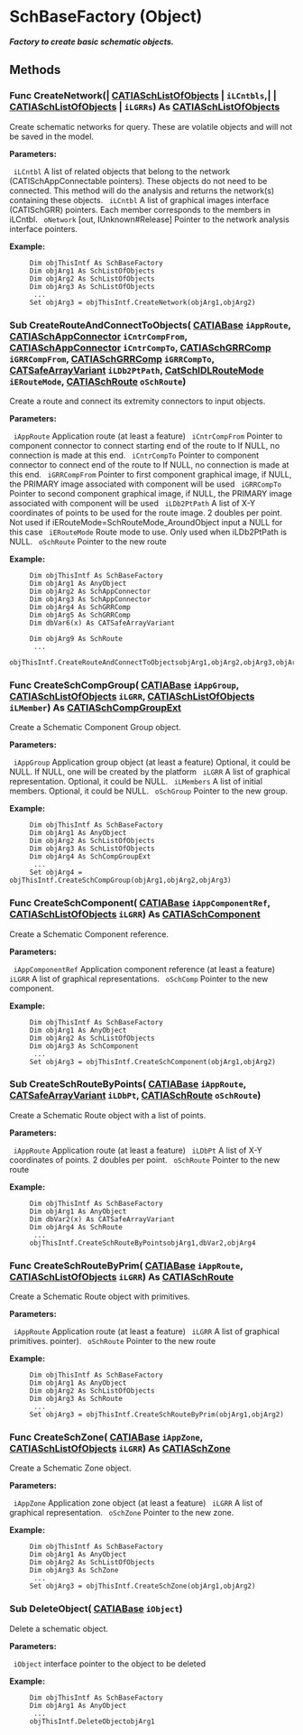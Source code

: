 # SchBaseFactory (Object)

**_Factory to create basic schematic objects._**

## Methods

### Func **CreateNetwork**(| [CATIASchListOfObjects](../CATSchPlatformInterfaces/interface_SchListOfObjects_53274.md) | `iLCntbls`,| | [CATIASchListOfObjects](../CATSchPlatformInterfaces/interface_SchListOfObjects_53274.md) | `iLGRRs`) As [CATIASchListOfObjects](../CATSchPlatformInterfaces/interface_SchListOfObjects_53274.md)

   Create schematic networks for query. These are volatile objects and will not be saved in the model.

**Parameters:**

` iLCntbl`      A list of related objects that belong to the network (CATISchAppConnectable pointers). These objects do not need to be connected. This method will do the analysis and returns the network(s) containing these objects.
` iLCntbl`      A list of graphical images interface (CATISchGRR) pointers. Each member corresponds to the members in iLCntbl.
` oNetwork`      [out, IUnknown#Release] Pointer to the network analysis interface pointers.

**Example:**

```VBScript
     Dim objThisIntf As SchBaseFactory
     Dim objArg1 As SchListOfObjects
     Dim objArg2 As SchListOfObjects
     Dim objArg3 As SchListOfObjects
      ...
     Set objArg3 = objThisIntf.CreateNetwork(objArg1,objArg2)

```

### Sub **CreateRouteAndConnectToObjects**( [CATIABase](../System/interface_AnyObject_17321.md)  `iAppRoute`,  [CATIASchAppConnector](../CATSchPlatformInterfaces/interface_SchAppConnector_47916.md)  `iCntrCompFrom`,  [CATIASchAppConnector](../CATSchPlatformInterfaces/interface_SchAppConnector_47916.md)  `iCntrCompTo`,  [CATIASchGRRComp](../CATSchPlatformInterfaces/interface_SchGRRComp_19674.md)  `iGRRCompFrom`,  [CATIASchGRRComp](../CATSchPlatformInterfaces/interface_SchGRRComp_19674.md)  `iGRRCompTo`,  [CATSafeArrayVariant](../System/typedef_CATSafeArrayVariant_73843.md)  `iLDb2PtPath`,  [CatSchIDLRouteMode](../CATSchPlatformInterfaces/enum_CatSchIDLRouteMode_63812.md)  `iERouteMode`,  [CATIASchRoute](../CATSchPlatformInterfaces/interface_SchRoute_14100.md)  `oSchRoute`)

   Create a route and connect its extremity connectors to input objects.

**Parameters:**

` iAppRoute`      Application route (at least a feature)
` iCntrCompFrom`      Pointer to component connector to connect starting end of the route to If NULL, no connection is made at this end.
` iCntrCompTo`      Pointer to component connector to connect end of the route to If NULL, no connection is made at this end.
` iGRRCompFrom`      Pointer to first component graphical image, if NULL, the PRIMARY image associated with component will be used
` iGRRCompTo`      Pointer to second component graphical image, if NULL, the PRIMARY image associated with component will be used
` iLDb2PtPath`      A list of X-Y coordinates of points to be used for the route image. 2 doubles per point. Not used if iERouteMode=SchRouteMode_AroundObject input a NULL for this case
` iERouteMode`      Route mode to use. Only used when iLDb2PtPath is NULL.
` oSchRoute`      Pointer to the new route

**Example:**

```VBScript
     Dim objThisIntf As SchBaseFactory
     Dim objArg1 As AnyObject
     Dim objArg2 As SchAppConnector
     Dim objArg3 As SchAppConnector
     Dim objArg4 As SchGRRComp
     Dim objArg5 As SchGRRComp
     Dim dbVar6(x) As CATSafeArrayVariant

     Dim objArg9 As SchRoute
      ...
     objThisIntf.CreateRouteAndConnectToObjectsobjArg1,objArg2,objArg3,objArg4,objArg5,dbVar6,CatSchIDLRouteMode_Enum,objArg9

```

### Func **CreateSchCompGroup**( [CATIABase](../System/interface_AnyObject_17321.md)  `iAppGroup`,  [CATIASchListOfObjects](../CATSchPlatformInterfaces/interface_SchListOfObjects_53274.md)  `iLGRR`,  [CATIASchListOfObjects](../CATSchPlatformInterfaces/interface_SchListOfObjects_53274.md)  `iLMember`) As [CATIASchCompGroupExt](../CATSchPlatformInterfaces/interface_SchCompGroupExt_47737.md)

   Create a Schematic Component Group object.

**Parameters:**

` iAppGroup`      Application group object (at least a feature) Optional, it could be NULL. If NULL, one will be created by the platform
` iLGRR`      A list of graphical representation. Optional, it could be NULL.
` iLMembers`      A list of initial members. Optional, it could be NULL.
` oSchGroup`      Pointer to the new group.

**Example:**

```VBScript
     Dim objThisIntf As SchBaseFactory
     Dim objArg1 As AnyObject
     Dim objArg2 As SchListOfObjects
     Dim objArg3 As SchListOfObjects
     Dim objArg4 As SchCompGroupExt
      ...
     Set objArg4 = objThisIntf.CreateSchCompGroup(objArg1,objArg2,objArg3)

```

### Func **CreateSchComponent**( [CATIABase](../System/interface_AnyObject_17321.md)  `iAppComponentRef`,  [CATIASchListOfObjects](../CATSchPlatformInterfaces/interface_SchListOfObjects_53274.md)  `iLGRR`) As [CATIASchComponent](../CATSchPlatformInterfaces/interface_SchComponent_31484.md)

   Create a Schematic Component reference.

**Parameters:**

` iAppComponentRef`      Application component reference (at least a feature)
` iLGRR`      A list of graphical representations.
` oSchComp`      Pointer to the new component.

**Example:**

```VBScript
     Dim objThisIntf As SchBaseFactory
     Dim objArg1 As AnyObject
     Dim objArg2 As SchListOfObjects
     Dim objArg3 As SchComponent
      ...
     Set objArg3 = objThisIntf.CreateSchComponent(objArg1,objArg2)

```

### Sub **CreateSchRouteByPoints**( [CATIABase](../System/interface_AnyObject_17321.md)  `iAppRoute`,  [CATSafeArrayVariant](../System/typedef_CATSafeArrayVariant_73843.md)  `iLDbPt`,  [CATIASchRoute](../CATSchPlatformInterfaces/interface_SchRoute_14100.md)  `oSchRoute`)

   Create a Schematic Route object with a list of points.

**Parameters:**

` iAppRoute`      Application route (at least a feature)
` iLDbPt`      A list of X-Y coordinates of points. 2 doubles per point.
` oSchRoute`      Pointer to the new route

**Example:**

```VBScript
     Dim objThisIntf As SchBaseFactory
     Dim objArg1 As AnyObject
     Dim dbVar2(x) As CATSafeArrayVariant
     Dim objArg4 As SchRoute
      ...
     objThisIntf.CreateSchRouteByPointsobjArg1,dbVar2,objArg4

```

### Func **CreateSchRouteByPrim**( [CATIABase](../System/interface_AnyObject_17321.md)  `iAppRoute`,  [CATIASchListOfObjects](../CATSchPlatformInterfaces/interface_SchListOfObjects_53274.md)  `iLGRR`) As [CATIASchRoute](../CATSchPlatformInterfaces/interface_SchRoute_14100.md)

   Create a Schematic Route object with primitives.

**Parameters:**

` iAppRoute`      Application route (at least a feature)
` iLGRR`      A list of graphical primitives. pointer).
` oSchRoute`      Pointer to the new route

**Example:**

```VBScript
     Dim objThisIntf As SchBaseFactory
     Dim objArg1 As AnyObject
     Dim objArg2 As SchListOfObjects
     Dim objArg3 As SchRoute
      ...
     Set objArg3 = objThisIntf.CreateSchRouteByPrim(objArg1,objArg2)

```

### Func **CreateSchZone**( [CATIABase](../System/interface_AnyObject_17321.md)  `iAppZone`,  [CATIASchListOfObjects](../CATSchPlatformInterfaces/interface_SchListOfObjects_53274.md)  `iLGRR`) As [CATIASchZone](../CATSchPlatformInterfaces/interface_SchZone_10636.md)

   Create a Schematic Zone object.

**Parameters:**

` iAppZone`      Application zone object (at least a feature)
` iLGRR`      A list of graphical representation.
` oSchZone`      Pointer to the new zone.

**Example:**

```VBScript
     Dim objThisIntf As SchBaseFactory
     Dim objArg1 As AnyObject
     Dim objArg2 As SchListOfObjects
     Dim objArg3 As SchZone
      ...
     Set objArg3 = objThisIntf.CreateSchZone(objArg1,objArg2)

```

### Sub **DeleteObject**( [CATIABase](../System/interface_AnyObject_17321.md)  `iObject`)

   Delete a schematic object.

**Parameters:**

` iObject`      interface pointer to the object to be deleted

**Example:**

```VBScript
     Dim objThisIntf As SchBaseFactory
     Dim objArg1 As AnyObject
      ...
     objThisIntf.DeleteObjectobjArg1

```